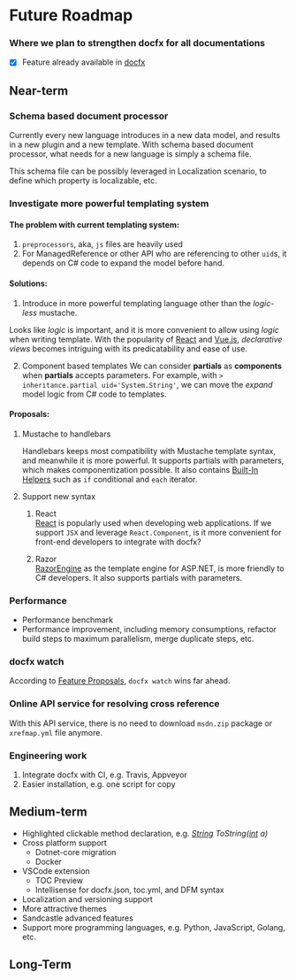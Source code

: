 # Future Roadmap
### Where we plan to strengthen docfx for all documentations

- [x] Feature already available in [docfx](RELEASENOTE.md)

## Near-term

### Schema based document processor

Currently every new language introduces in a new data model, and results in a new plugin and a new template. With schema based document processor, what needs for a new language is simply a schema file.

This schema file can be possibly leveraged in Localization scenario, to define which property is localizable, etc.

### Investigate more powerful templating system
#### The problem with current templating system:
1. `preprocessors`, aka, `js` files are heavily used
2. For ManagedReference or other API who are referencing to other `uid`s, it depends on C# code to expand the model before hand.

#### Solutions:
1. Introduce in more powerful templating language other than the *logic-less* mustache.

Looks like *logic* is important, and it is more convenient to allow using *logic* when writing template. With the popularity of [React](https://facebook.github.io/react/) and [Vue.js](http://cn.vuejs.org/), *declarative views* becomes intriguing with its predicatability and ease of use.

2. Component based templates
We can consider **partials** as **components** when **partials** accepts parameters. For example, with `> inheritance.partial uid='System.String'`, we can move the *expand* model logic from C# code to templates.

#### Proposals:
1. Mustache to handlebars

    Handlebars keeps most compatibility with Mustache template syntax, and meanwhile it is more powerful. It supports partials with parameters, which makes componentization possible. It also contains [Built-In Helpers](http://handlebarsjs.com/#builtins) such as `if` conditional and `each` iterator.

2. Support new syntax
    1. React  
[React](https://facebook.github.io/react/) is popularly used when developing web applications. If we support `JSX` and leverage `React.Component`, is it more convenient for front-end developers to integrate with docfx?

    2. Razor  
[RazorEngine](https://antaris.github.io/RazorEngine/) as the template engine for ASP.NET, is more friendly to C# developers. It also supports partials with parameters.

### Performance
* Performance benchmark
* Performance improvement, including memory consumptions, refactor build steps to maximum parallelism, merge duplicate steps, etc.

### docfx watch
According to [Feature Proposals](http://feathub.com/docascode/docfx-feature-proposals), `docfx watch` wins far ahead.

### Online API service for resolving cross reference
With this API service, there is no need to download `msdn.zip` package or `xrefmap.yml` file anymore.

### Engineering work
1. Integrate docfx with CI, e.g. Travis, Appveyor
2. Easier installation, e.g. one script for copy

## Medium-term
* Highlighted clickable method declaration, e.g. *[String]() ToString([int]() a)*
* Cross platform support
    * Dotnet-core migration
    * Docker
* VSCode extension
    * TOC Preview
    * Intellisense for docfx.json, toc.yml, and DFM syntax
* Localization and versioning support
* More attractive themes
* Sandcastle advanced features
* Support more programming languages, e.g. Python, JavaScript, Golang, etc.

## Long-Term
